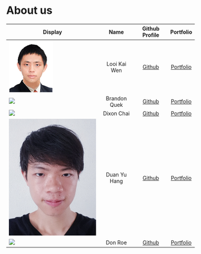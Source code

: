 # About us

Display | Name | Github Profile | Portfolio 
--------|:----:|:--------------:|:---------:
![alt text](team/photos/kaiwen98.png) | Looi Kai Wen | [Github](https://github.com/kaiwen98) | [Portfolio](team/kaiwen98.md)
![](https://via.placeholder.com/100.png?text=Photo) | Brandon Quek | [Github](https://github.com/bqxy) | [Portfolio](team/bqxy.md)
![](https://via.placeholder.com/100.png?text=Photo) | Dixon Chai | [Github](https://github.com/dixoncwc) | [Portfolio](team/dixoncwc.md)
![](team/photos/artemis-hunt.png) | Duan Yu Hang | [Github](https://github.com/Artemis-Hunt) | [Portfolio](team/artemis-hunt.md)
![](https://via.placeholder.com/100.png?text=Photo) | Don Roe | [Github](https://github.com/) | [Portfolio](docs/team/johndoe.md)
